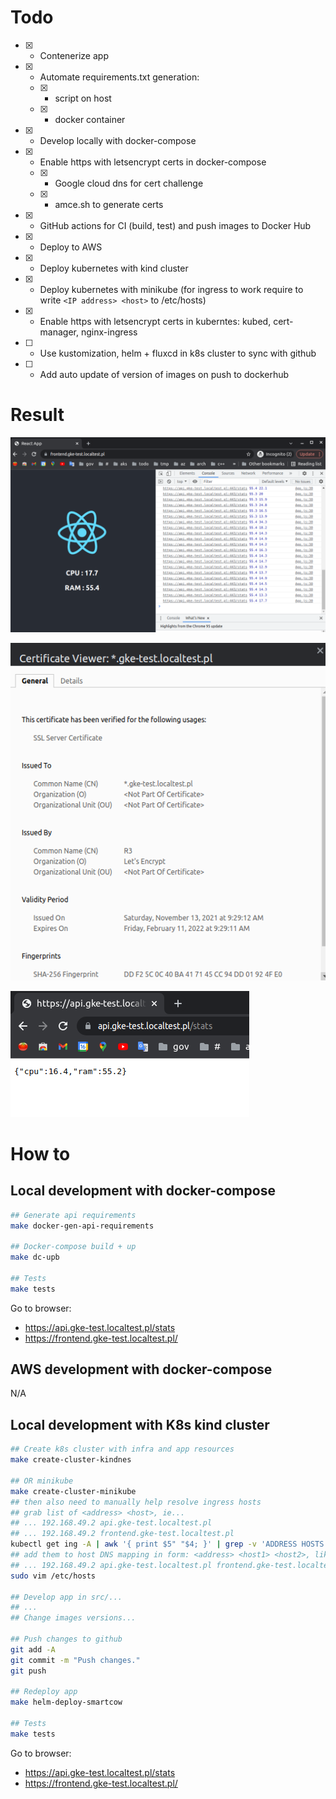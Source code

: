 
# Todo

- [x] - Contenerize app
- [x] - Automate requirements.txt generation:
  - [x] - script on host
  - [x] - docker container
- [x] - Develop locally with docker-compose 
- [x] - Enable https with letsencrypt certs in docker-compose
  - [x] - Google cloud dns for cert challenge
  - [x] - amce.sh to generate certs
- [x] - GitHub actions for CI (build, test) and push images to Docker Hub
- [x] - Deploy to AWS 
- [x] - Deploy kubernetes with kind cluster
- [x] - Deploy kubernetes with minikube (for ingress to work require to write `<IP address> <host>` to /etc/hosts)
- [x] - Enable https with letsencrypt certs in kuberntes: kubed, cert-manager, nginx-ingress
- [ ] - Use kustomization, helm + fluxcd in k8s cluster to sync with github
- [ ] - Add auto update of version of images on push to dockerhub
# Result

![](IMAGES/2022-01-21-05-51-33.png)

![](IMAGES/2022-01-21-05-51-48.png)

![](IMAGES/2022-01-21-05-53-19.png)

# How to

## Local development with docker-compose

```sh
## Generate api requirements
make docker-gen-api-requirements

## Docker-compose build + up
make dc-upb

## Tests
make tests
```

Go to browser:
- https://api.gke-test.localtest.pl/stats
- https://frontend.gke-test.localtest.pl/

## AWS development with docker-compose

N/A

## Local development with K8s kind cluster

```sh
## Create k8s cluster with infra and app resources
make create-cluster-kindnes 

## OR minikube
make create-cluster-minikube
## then also need to manually help resolve ingress hosts
## grab list of <address> <host>, ie...
## ... 192.168.49.2 api.gke-test.localtest.pl
## ... 192.168.49.2 frontend.gke-test.localtest.pl
kubectl get ing -A | awk '{ print $5" "$4; }' | grep -v 'ADDRESS HOSTS'
## add them to host DNS mapping in form: <address> <host1> <host2>, like...
## ... 192.168.49.2 api.gke-test.localtest.pl frontend.gke-test.localtest.pl
sudo vim /etc/hosts

## Develop app in src/...
## ...
## Change images versions...

## Push changes to github
git add -A
git commit -m "Push changes."
git push

## Redeploy app
make helm-deploy-smartcow

## Tests
make tests
```

Go to browser:
- https://api.gke-test.localtest.pl/stats
- https://frontend.gke-test.localtest.pl/
